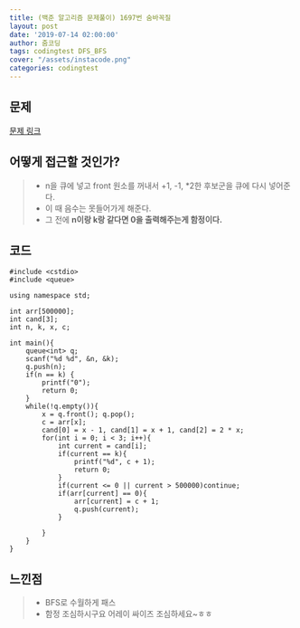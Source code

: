 ```yaml
---
title: (백준 알고리즘 문제풀이) 1697번 숨바꼭질
layout: post
date: '2019-07-14 02:00:00'
author: 줌코딩
tags: codingtest DFS_BFS
cover: "/assets/instacode.png"
categories: codingtest
---
```


## 문제

[문제 링크](https://www.acmicpc.net/problem/1697)

## 어떻게 접근할 것인가?

>* n을 큐에 넣고 front 원소를 꺼내서 +1, -1, *2한 후보군을 큐에 다시 넣어준다.
>* 이 때 음수는 못들어가게 해준다.
>* 그 전에 **n이랑 k랑 같다면 0을 출력해주는게 함정이다.**

## 코드

    #include <cstdio>
    #include <queue>

    using namespace std;

    int arr[500000];
    int cand[3];
    int n, k, x, c;

    int main(){
        queue<int> q;
        scanf("%d %d", &n, &k);
        q.push(n);
        if(n == k) {
            printf("0");
            return 0;
        }
        while(!q.empty()){
            x = q.front(); q.pop();
            c = arr[x];
            cand[0] = x - 1, cand[1] = x + 1, cand[2] = 2 * x;
            for(int i = 0; i < 3; i++){
                int current = cand[i];
                if(current == k){
                    printf("%d", c + 1);
                    return 0;
                }
                if(current <= 0 || current > 500000)continue;
                if(arr[current] == 0){
                    arr[current] = c + 1;
                    q.push(current);
                }
                
            }
        }
    }


## 느낀점

>* BFS로 수월하게 패스
>* 함정 조심하시구요 어레이 싸이즈 조심하세요~ㅎㅎ